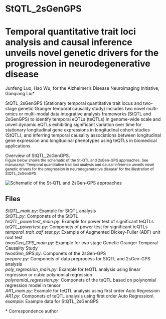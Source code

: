 # StQTL_2sGenGPS
# Temporal quantitative trait loci analysis and causal inference unveils novel genetic drivers for the progression in neurodegenerative disease
Junfeng Luo, Hao Wu, for the Alzheimer’s Disease Neuroimaging Initiative, Ganqiang Liu\*

StQTL_2sGenGPS (Stationary temporal quantitative trait locus and two-stage genetic Granger temporal causality study) includes two novel multi-omics or multi-modal data integrative analysis frameworks (StQTL and 2sGenGPS) to identify temporal eQTLs (teQTLs) in genome-wide scale and unveil dynamic eQTLs exhibiting significant variation over time for stationary longitudinal gene expressions in longitudinal cohort studies (StQTL), and inferring temporal causality associations between longitudinal gene expression and longitudinal phenotypes using teQTLs in biomedical applications.


Overview of StQTL_2sGenGPS. \
<sup>Figure below shows the schematic of the St-QTL and 2sGen-GPS approaches. See manuscript 'Temporal quantitative trait loci analysis and causal inference unveils novel genetic drivers for the progression in neurodegenerative disease' for the illustration of StQTL_2sGenGPS. <sup>

![Schematic of the St-QTL and 2sGen-GPS approaches](https://github.com/sixguns1984/StQTL_2sGenGPS/blob/main/workflow.png)


## Files
*StQTL_main.py*: Example for StQTL analysis\
*StQTL.py*: Componets of the StQTL\
*teQTL_powertest_main.py*: Example for power test of significant teQTLs\
*teQTL_powertest.py*: Componets of power test for significant teQTLs\
*temporal_trait_adf_test.py*: Example of Augmented Dickey-Fuller (ADF) unit root test\
*twosGen_GPS_main.py*: Example for two stage Genetic Granger Temporal Causality Study\
*twosGen_GPS.py*: Componets of the 2sGen-GPS\
*prepare.py*: Componets of data preprocess for StQTL and 2sGen-GPS analysis\
*poly_regression_main.py*: Example for teQTL analysis using linear regression or cubic polynomial regression\
*polynomial_regression.py*: Componets of the teQTL based on polynomial regression model in tensor\
*AR1_main.py*: Example for teQTL analysis using first order Auto Regression\
*AR1.py*: Componets of teQTL analysis using first order Auto Regression\ 
*example*: Example data for StQTL_2sGenGPS


\* Correspondence author
